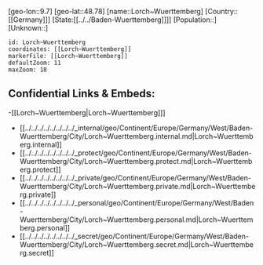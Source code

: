 ﻿---
location: [48.78,9.7]
mapzoom: [7,12] 
mapmarker: city 
type: City
tags:
- geo/City


SpocWebEntityId: 32092
isDeleted: false
confidential: public

---
[geo-lon::9.7]
[geo-lat::48.78]
[name::Lorch~Wuerttemberg]
[Country::[[Germany]]]
[State:[[../../Baden-Wuerttemberg]]]]
[Population::]
[Unknown::]


```leaflet
id: Lorch~Wuerttemberg
coordinates: [[Lorch~Wuerttemberg]]
markerFile: [[Lorch~Wuerttemberg]]
defaultZoom: 11 
maxZoom: 18
```


## Confidential Links & Embeds: 
-[[Lorch~Wuerttemberg|Lorch~Wuerttemberg]]] 
- [[../../../../../../../../_internal/geo/Continent/Europe/Germany/West/Baden-Wuerttemberg/City/Lorch~Wuerttemberg.internal.md|Lorch~Wuerttemberg.internal]] 
- [[../../../../../../../../_protect/geo/Continent/Europe/Germany/West/Baden-Wuerttemberg/City/Lorch~Wuerttemberg.protect.md|Lorch~Wuerttemberg.protect]] 
- [[../../../../../../../../_private/geo/Continent/Europe/Germany/West/Baden-Wuerttemberg/City/Lorch~Wuerttemberg.private.md|Lorch~Wuerttemberg.private]] 
- [[../../../../../../../../_personal/geo/Continent/Europe/Germany/West/Baden-Wuerttemberg/City/Lorch~Wuerttemberg.personal.md|Lorch~Wuerttemberg.personal]] 
- [[../../../../../../../../_secret/geo/Continent/Europe/Germany/West/Baden-Wuerttemberg/City/Lorch~Wuerttemberg.secret.md|Lorch~Wuerttemberg.secret]] 
